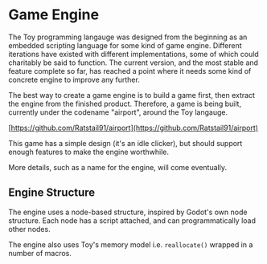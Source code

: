 # Game Engine

The Toy programming langauge was designed from the beginning as an embedded scripting language for some kind of game engine. Different iterations have existed with different implementations, some of which could charitably be said to function. The current version, and the most stable and feature complete so far, has reached a point where it needs some kind of concrete engine to improve any further.

The best way to create a game engine is to build a game first, then extract the engine from the finished product. Therefore, a game is being built, currently under the codename "airport", around the Toy langauge.

[https://github.com/Ratstail91/airport](https://github.com/Ratstail91/airport)

This game has a simple design (it's an idle clicker), but should support enough features to make the engine worthwhile.

More details, such as a name for the engine, will come eventually.

## Engine Structure

The engine uses a node-based structure, inspired by Godot's own node structure. Each node has a script attached, and can programmatically load other nodes.

The engine also uses Toy's memory model i.e. `reallocate()` wrapped in a number of macros.

